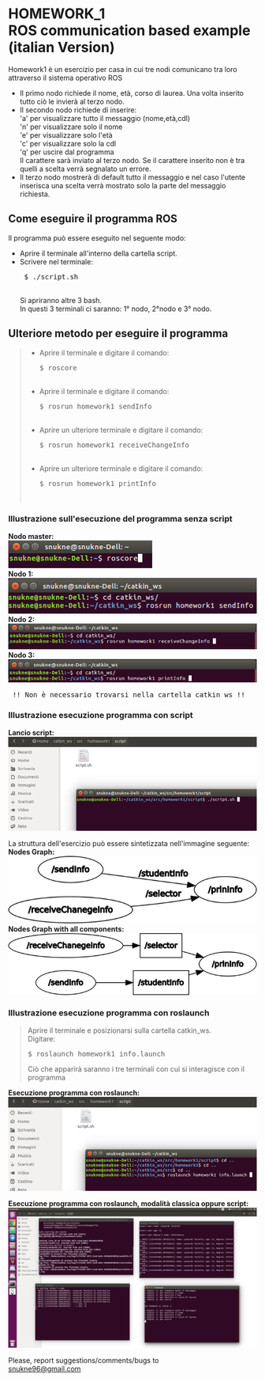 # HOMEWORK_1<br>ROS communication based example (italian Version)

Homework1 è un esercizio per casa in cui tre nodi comunicano tra loro attraverso il sistema operativo ROS<br>
<html>
  <head>
  </head>
  <body>
    <ul>
      <li>
      Il primo nodo richiede il nome, età, corso di laurea. Una volta inserito tutto ciò le invierà al terzo nodo.
      </li>
      <li>
      Il secondo nodo richiede di inserire: <br>
                                            'a' per visualizzare tutto il messaggio (nome,età,cdl) <br>
                                            'n' per visualizzare solo il nome <br>
                                            'e' per visualizzare solo l'età <br>
                                            'c' per visualizzare solo la cdl <br>
                                            'q' per uscire dal programma <br>
      Il carattere sarà inviato al terzo nodo. Se il carattere inserito non è tra quelli a scelta verrà segnalato un errore.
      </li>
      <li>
      Il terzo nodo mostrerà di default tutto il messaggio e nel caso l'utente inserisca una scelta verrà mostrato solo la parte del messaggio richiesta. <br>
      </li>
    </ul>
    <h2> Come eseguire il programma ROS </h2>
    Il programma può essere eseguito nel seguente modo:
    <ul>
      <li>
      Aprire il terminale all'interno della cartella script.
      </li>
      <li>
      Scrivere nel terminale:
      <pre> $ ./script.sh </pre> <br>
      Si apriranno altre 3 bash. <br>
      In questi 3 terminali ci saranno: 1° nodo, 2°nodo e 3° nodo. <br>
      </li>
    </ul>
    <h2> Ulteriore metodo per eseguire il programma </h2>
    <blockquote>
    <ul>
      <li>
        Aprire il terminale e digitare il comando: <br>
        <pre>$ roscore </pre> <br>
      </li>
      <li>
        Aprire il terminale e digitare il comando: <br>
        <pre>$ rosrun homework1 sendInfo </pre> <br>
      </li>
      <li>
        Aprire un ulteriore terminale e digitare il comando: <br>
        <pre>$ rosrun homework1 receiveChangeInfo </pre> <br>
      </li>
      <li>
        Aprire un ulteriore terminale e digitare il comando: <br>
        <pre>$ rosrun homework1 printInfo </pre> <br>
      </li>
    </ul>
    </blockquote>
    <h3> Illustrazione sull'esecuzione del programma <b>senza</b> script </h3>
  </body>
</html>

<!-- CAMBIARE SOLO IMMAGINE DEL SENDINFO -->
<b>Nodo master:</b> <br>
![node master](images/roscore.png) <br>
<b>Nodo 1:</b> <br>
![node 1](images/sendInfo.png) <br>
<b>Nodo 2:</b> <br>
![node 2](images/receiveInfo.png) <br>
<b>Nodo 3:</b> <br>
![node 3](images/printInfo.png) <br>

<pre> !! Non è necessario trovarsi nella cartella catkin_ws !!</pre>

<html>
  <head> </head>
  <body>
    <h3> Illustrazione esecuzione programma <b>con</b> script </h3>
  </body>
</html>

 <!-- DA MODIFICARE LE IMMAGINI -->
<b>Lancio script: </b> <br>
![script start](images/script.png) <br>

<!-- CAMBIARE IMMAGINE NODI -->
La struttura dell'esercizio può essere sintetizzata nell'immagine seguente:<br>
<b>Nodes Graph:</b> <br>
![node Graph](images/rosgraphOnlyNode.png) <br>
<b>Nodes Graph with all components: </b>
![Node Graph with all components](images/rosgraph.png) <br>

<html>
  <head> </head>
  <body>
    <h3> Illustrazione esecuzione programma con <b>roslaunch</b> </h3>
    <blockquote>
    <p>
    Aprire il terminale e posizionarsi sulla cartella catkin_ws. <br>
    Digitare:
    <pre>$ roslaunch homework1 info.launch </pre>
    Ciò che apparirà saranno i tre terminali con cui si interagisce con il programma
    </p>
    </blockquote>
  </body>
</html>


<b>Esecuzione programma con roslaunch: </b> <br>
![script esecuzione](images/infoLaunch.png) <br>

<b>Esecuzione programma con roslaunch, modalità classica oppure script: </b><br>
![Esecuzione programma](images/esecuzione.png)


Please, report suggestions/comments/bugs to<br>
snukne96@gmail.com
